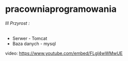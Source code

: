 # pracowniaprogramowania

###### III Przyrost : 
- Serwer - Tomcat
- Baza danych - mysql

video: https://www.youtube.com/embed/FLgl4wWMwUE